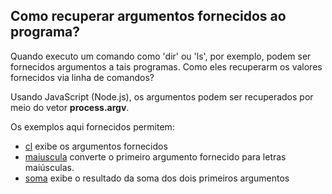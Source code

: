 ## Como recuperar argumentos fornecidos ao programa?

Quando executo um comando como 'dir' ou 'ls', por 
exemplo, podem ser fornecidos argumentos a tais
programas. Como eles recuperarm os valores fornecidos
via linha de comandos?

Usando JavaScript (Node.js), os argumentos podem ser
recuperados por meio do vetor **process.argv**. 

Os exemplos aqui fornecidos permitem:
 - [cl](cl.js) exibe os argumentos fornecidos
 - [maiuscula](maiuscula.js) converte o primeiro argumento fornecido para letras maiúsculas. 
 - [soma](soma.js) exibe o resultado da soma dos dois primeiros argumentos

